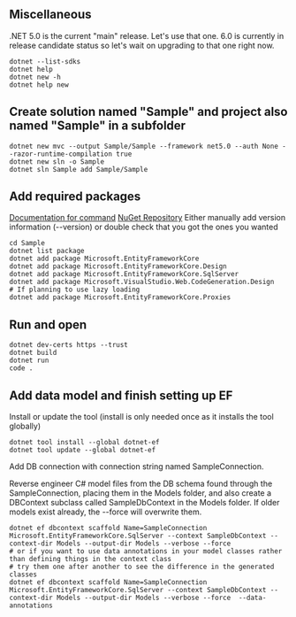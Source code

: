 ## Miscellaneous
.NET 5.0 is the current "main" release.  Let's use that one.  6.0 is currently in release candidate status so let's wait on upgrading to that one right now.
```
dotnet --list-sdks
dotnet help
dotnet new -h
dotnet help new
```

## Create solution named "Sample" and project also named "Sample" in a subfolder
```
dotnet new mvc --output Sample/Sample --framework net5.0 --auth None --razor-runtime-compilation true
dotnet new sln -o Sample
dotnet sln Sample add Sample/Sample
```

## Add required packages
[Documentation for command](https://docs.microsoft.com/en-us/dotnet/core/tools/dotnet-add-package)
[NuGet Repository](https://www.nuget.org/)
Either manually add version information (--version) or double check that you got the ones you wanted

```
cd Sample
dotnet list package
dotnet add package Microsoft.EntityFrameworkCore
dotnet add package Microsoft.EntityFrameworkCore.Design
dotnet add package Microsoft.EntityFrameworkCore.SqlServer
dotnet add package Microsoft.VisualStudio.Web.CodeGeneration.Design
# If planning to use lazy loading
dotnet add package Microsoft.EntityFrameworkCore.Proxies
```

## Run and open
```
dotnet dev-certs https --trust
dotnet build
dotnet run
code .
```

## Add data model and finish setting up EF
Install or update the tool (install is only needed once as it installs the tool globally)
```
dotnet tool install --global dotnet-ef
dotnet tool update --global dotnet-ef
```

Add DB connection with connection string named SampleConnection.

Reverse engineer C# model files from the DB schema found through the SampleConnection, placing them in the Models folder, and also create a DBContext subclass called SampleDbContext in the Models folder.  If older models exist already, the --force will overwrite them.
```
dotnet ef dbcontext scaffold Name=SampleConnection Microsoft.EntityFrameworkCore.SqlServer --context SampleDbContext --context-dir Models --output-dir Models --verbose --force
# or if you want to use data annotations in your model classes rather than defining things in the context class
# try them one after another to see the difference in the generated classes
dotnet ef dbcontext scaffold Name=SampleConnection Microsoft.EntityFrameworkCore.SqlServer --context SampleDbContext --context-dir Models --output-dir Models --verbose --force  --data-annotations
```
